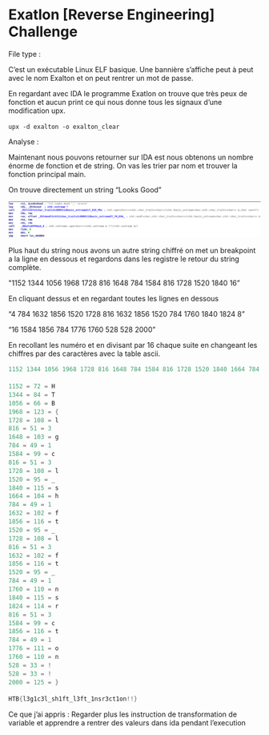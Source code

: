 # Exatlon [Reverse Engineering] Challenge

File type :

C’est un exécutable Linux ELF basique. Une bannière s’affiche peut à peut avec le nom Exalton et on peut rentrer un mot de passe. 

En regardant avec IDA le programme Exatlon on trouve que très peux de fonction et aucun print ce qui nous donne tous les signaux d’une modification upx.

`upx -d exalton -o exalton_clear`

Analyse :

Maintenant nous pouvons retourner sur IDA est nous obtenons un nombre énorme de fonction et de string. On vas les trier par nom et trouver la fonction principal main.

On trouve directement un string “Looks Good”

![Untitled](Exatlon%20%5BReverse%20Engineering%5D%20Challenge%20c0fa6ea7e7944bbf9016e9740f0aa0bc/Untitled.png)

Plus haut du string nous avons un autre string chiffré on met un breakpoint a la ligne en dessous et regardons dans les registre le retour du string complète.

"1152 1344 1056 1968 1728 816 1648 784 1584 816 1728 1520 1840 16”

En cliquant dessus et en regardant toutes les lignes en dessous 

“4 784 1632 1856 1520 1728 816 1632 1856 1520 784 1760 1840 1824 8”

“16 1584 1856 784 1776 1760 528 528 2000”

En recollant les numéro et en divisant par 16 chaque suite en changeant les chiffres par des caractères avec la table ascii.

 

```cpp
1152 1344 1056 1968 1728 816 1648 784 1584 816 1728 1520 1840 1664 784 1632 1856 1520 1728 816 1632 1856 1520 784 1760 1840 1824 8

1152 = 72 = H
1344 = 84 = T
1056 = 66 = B
1968 = 123 = {
1728 = 108 = l
816 = 51 = 3
1648 = 103 = g
784 = 49 = 1
1584 = 99 = c
816 = 51 = 3
1728 = 108 = l
1520 = 95 = _
1840 = 115 = s
1664 = 104 = h
784 = 49 = 1
1632 = 102 = f
1856 = 116 = t
1520 = 95 = _
1728 = 108 = l
816 = 51 = 3
1632 = 102 = f
1856 = 116 = t
1520 = 95 = _
784 = 49 = 1
1760 = 110 = n
1840 = 115 = s
1824 = 114 = r
816 = 51 = 3
1584 = 99 = c
1856 = 116 = t
784 = 49 = 1
1776 = 111 = o
1760 = 110 = n
528 = 33 = !
528 = 33 = !
2000 = 125 = }

HTB{l3g1c3l_sh1ft_l3ft_1nsr3ct1on!!}
```

Ce que j’ai appris :
Regarder plus les instruction de transformation de variable et apprendre a rentrer des valeurs dans ida pendant l’execution